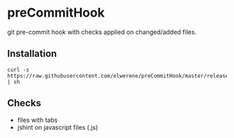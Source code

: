 preCommitHook
=============

git pre-commit hook with checks applied on changed/added files.

Installation
------------

```
curl -s https://raw.githubusercontent.com/elwerene/preCommitHook/master/release/install.sh | sh
```

Checks
------

 * files with tabs
 * jshint on javascript files (.js)
